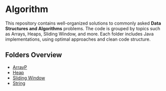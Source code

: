 # Algorithm

This repository contains well-organized solutions to commonly asked **Data Structures and Algorithms** problems. The code is grouped by topics such as Arrays, Heaps, Sliding Window, and more. Each folder includes Java implementations, using optimal approaches and clean code structure.

## Folders Overview

- [ArrayP](ArrayP/) 
- [Heap](Heap/) 
- [Sliding Window](SlidingWindow/)
- [String](StringB/)

